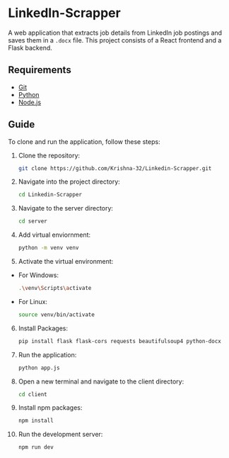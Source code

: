 # LinkedIn-Scrapper

A web application that extracts job details from LinkedIn job postings and saves them in a `.docx` file. This project consists of a React frontend and a Flask backend.

## Requirements
- [Git](https://git-scm.com/downloads)
- [Python](https://www.python.org/downloads/)
- [Node.js](https://nodejs.org/en/download/)

## Guide
To clone and run the application, follow these steps:

1. Clone the repository:
   ```bash
   git clone https://github.com/Krishna-32/Linkedin-Scrapper.git

2. Navigate into the project directory:
   ```bash
   cd Linkedin-Scrapper

3. Navigate to the server directory:
   ```bash
   cd server
   
4. Add virtual enviornment:
   ```bash
   python -m venv venv
   
5. Activate the virtual environment:
- For Windows:
   ```bash
   .\venv\Scripts\activate

- For Linux:
   ```bash
   source venv/bin/activate

6. Install Packages:
   ```bash
   pip install flask flask-cors requests beautifulsoup4 python-docx

7. Run the application:
   ```bash
   python app.js

8. Open a new terminal and navigate to the client directory:

    ```bash
   cd client

9. Install npm packages:
    ```bash
   npm install
    
9. Run the development server:
    ```bash
   npm run dev

